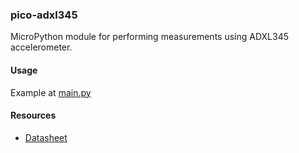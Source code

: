 ### pico-adxl345

MicroPython module for performing measurements using ADXL345 accelerometer.

#### Usage
Example at [main.py](main.py)

#### Resources
- [Datasheet](https://www.sparkfun.com/datasheets/Sensors/Accelerometer/ADXL345.pdf)
